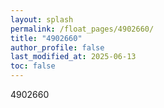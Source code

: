 ```yaml
---
layout: splash
permalink: /float_pages/4902660/
title: "4902660"
author_profile: false
last_modified_at: 2025-06-13
toc: false
---
```

 
4902660
